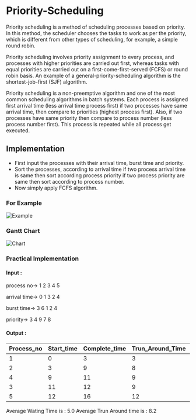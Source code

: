 # Priority-Scheduling
Priority scheduling is a method of scheduling processes based on priority. In this method, the scheduler chooses the tasks to work as per the priority, which is different from other types of scheduling, for example, a simple round robin.

Priority scheduling involves priority assignment to every process, and processes with higher priorities are carried out first, whereas tasks with equal priorities are carried out on a first-come-first-served (FCFS) or round robin basis. An example of a general-priority-scheduling algorithm is the shortest-job-first (SJF) algorithm.

Priority scheduling is a non-preemptive algorithm and one of the most common scheduling algorithms in batch systems. Each process is assigned first arrival time (less arrival time process first) if two processes have same arrival time, then compare to priorities (highest process first). Also, if two processes have same priority then compare to process number (less process number first). This process is repeated while all process get executed.

## Implementation
- First input the processes with their arrival time, burst time and priority.
- Sort the processes, according to arrival time if two process arrival time is same then sort according process priority if two process priority are same then sort according to process number.
- Now simply apply FCFS algorithm.

### For Example
![Example](https://media.geeksforgeeks.org/wp-content/uploads/opSystemScheduling.png)

### Gantt Chart
![Chart](https://media.geeksforgeeks.org/wp-content/uploads/gantchart2.jpg)

### Practical Implementation

#### Input :
process no-> 1 2 3 4 5

arrival time-> 0 1 3 2 4

burst time-> 3 6 1 2 4

priority-> 3 4 9 7 8
#### Output :
Process_no | Start_time | Complete_time | Trun_Around_Time | Wating_Time
-----------|------------|---------------|------------------|------------
1 | 0 | 3 | 3 | 0
2 | 3 | 9 | 8 | 2
4 | 9 | 11 | 9 | 7
3 | 11 | 12 | 9 | 8
5 | 12 | 16 | 12 | 8
Average Wating Time is : 5.0
Average Trun Around time is : 8.2
